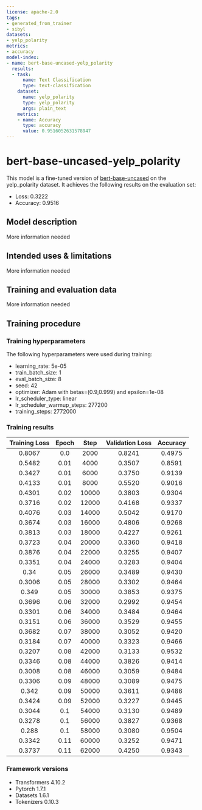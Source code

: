 ```yaml
---
license: apache-2.0
tags:
- generated_from_trainer
- sibyl
datasets:
- yelp_polarity
metrics:
- accuracy
model-index:
- name: bert-base-uncased-yelp_polarity
  results:
  - task:
      name: Text Classification
      type: text-classification
    dataset:
      name: yelp_polarity
      type: yelp_polarity
      args: plain_text
    metrics:
    - name: Accuracy
      type: accuracy
      value: 0.9516052631578947
---
```


<!-- This model card has been generated automatically according to the information the Trainer had access to. You
should probably proofread and complete it, then remove this comment. -->

# bert-base-uncased-yelp_polarity

This model is a fine-tuned version of [bert-base-uncased](https://huggingface.co/bert-base-uncased) on the yelp_polarity dataset.
It achieves the following results on the evaluation set:
- Loss: 0.3222
- Accuracy: 0.9516

## Model description

More information needed

## Intended uses & limitations

More information needed

## Training and evaluation data

More information needed

## Training procedure

### Training hyperparameters

The following hyperparameters were used during training:
- learning_rate: 5e-05
- train_batch_size: 1
- eval_batch_size: 8
- seed: 42
- optimizer: Adam with betas=(0.9,0.999) and epsilon=1e-08
- lr_scheduler_type: linear
- lr_scheduler_warmup_steps: 277200
- training_steps: 2772000

### Training results

| Training Loss | Epoch | Step  | Validation Loss | Accuracy |
|:-------------:|:-----:|:-----:|:---------------:|:--------:|
| 0.8067        | 0.0   | 2000  | 0.8241          | 0.4975   |
| 0.5482        | 0.01  | 4000  | 0.3507          | 0.8591   |
| 0.3427        | 0.01  | 6000  | 0.3750          | 0.9139   |
| 0.4133        | 0.01  | 8000  | 0.5520          | 0.9016   |
| 0.4301        | 0.02  | 10000 | 0.3803          | 0.9304   |
| 0.3716        | 0.02  | 12000 | 0.4168          | 0.9337   |
| 0.4076        | 0.03  | 14000 | 0.5042          | 0.9170   |
| 0.3674        | 0.03  | 16000 | 0.4806          | 0.9268   |
| 0.3813        | 0.03  | 18000 | 0.4227          | 0.9261   |
| 0.3723        | 0.04  | 20000 | 0.3360          | 0.9418   |
| 0.3876        | 0.04  | 22000 | 0.3255          | 0.9407   |
| 0.3351        | 0.04  | 24000 | 0.3283          | 0.9404   |
| 0.34          | 0.05  | 26000 | 0.3489          | 0.9430   |
| 0.3006        | 0.05  | 28000 | 0.3302          | 0.9464   |
| 0.349         | 0.05  | 30000 | 0.3853          | 0.9375   |
| 0.3696        | 0.06  | 32000 | 0.2992          | 0.9454   |
| 0.3301        | 0.06  | 34000 | 0.3484          | 0.9464   |
| 0.3151        | 0.06  | 36000 | 0.3529          | 0.9455   |
| 0.3682        | 0.07  | 38000 | 0.3052          | 0.9420   |
| 0.3184        | 0.07  | 40000 | 0.3323          | 0.9466   |
| 0.3207        | 0.08  | 42000 | 0.3133          | 0.9532   |
| 0.3346        | 0.08  | 44000 | 0.3826          | 0.9414   |
| 0.3008        | 0.08  | 46000 | 0.3059          | 0.9484   |
| 0.3306        | 0.09  | 48000 | 0.3089          | 0.9475   |
| 0.342         | 0.09  | 50000 | 0.3611          | 0.9486   |
| 0.3424        | 0.09  | 52000 | 0.3227          | 0.9445   |
| 0.3044        | 0.1   | 54000 | 0.3130          | 0.9489   |
| 0.3278        | 0.1   | 56000 | 0.3827          | 0.9368   |
| 0.288         | 0.1   | 58000 | 0.3080          | 0.9504   |
| 0.3342        | 0.11  | 60000 | 0.3252          | 0.9471   |
| 0.3737        | 0.11  | 62000 | 0.4250          | 0.9343   |


### Framework versions

- Transformers 4.10.2
- Pytorch 1.7.1
- Datasets 1.6.1
- Tokenizers 0.10.3
